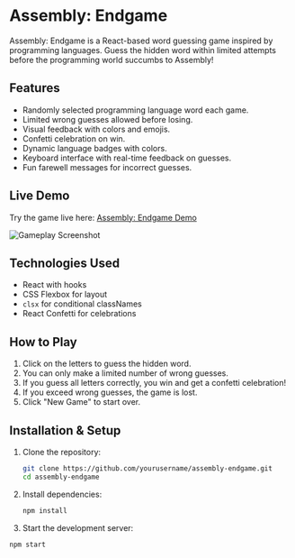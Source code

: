 # Assembly: Endgame

Assembly: Endgame is a React-based word guessing game inspired by programming languages. Guess the hidden word within limited attempts before the programming world succumbs to Assembly!

## Features

- Randomly selected programming language word each game.
- Limited wrong guesses allowed before losing.
- Visual feedback with colors and emojis.
- Confetti celebration on win.
- Dynamic language badges with colors.
- Keyboard interface with real-time feedback on guesses.
- Fun farewell messages for incorrect guesses.

## Live Demo

Try the game live here: [Assembly: Endgame Demo](https://assembly-endgame-delta.vercel.app/)

![Gameplay Screenshot](assets/screenshot.png)

## Technologies Used

- React with hooks
- CSS Flexbox for layout
- `clsx` for conditional classNames
- React Confetti for celebrations

## How to Play

1. Click on the letters to guess the hidden word.
2. You can only make a limited number of wrong guesses.
3. If you guess all letters correctly, you win and get a confetti celebration!
4. If you exceed wrong guesses, the game is lost.
5. Click "New Game" to start over.

## Installation & Setup

1. Clone the repository:
   ```bash
   git clone https://github.com/yourusername/assembly-endgame.git
   cd assembly-endgame
   ```
2. Install dependencies:
   ```bash
   npm install
   ```
3. Start the development server:

```bash
npm start
```
